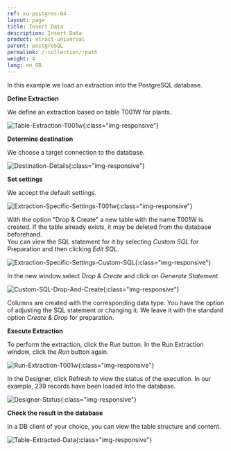 ```yaml
---
ref: xu-postgres-04
layout: page
title: Insert Data
description: Insert Data
product: xtract-universal
parent: postgreSQL
permalink: /:collection/:path
weight: 4
lang: en_GB
---
```


In this example we load an extraction into the PostgreSQL database.

**Define Extraction**<br>

We define an extraction based on table T001W for plants.

![Table-Extraction-T001w](/img/content/xu/postgres_table_t001w.png){:class="img-responsive"}

**Determine destination**<br>

We choose a target connection to the database. 

![Destination-Details](/img/content/xu/postgres_destination_details.png){:class="img-responsive"}

**Set settings**<br>

We accept the default settings.

![Extraction-Specific-Settings-T001w](/img/content/xu/postgres_destination.png){:class="img-responsive"}

With the option "Drop & Create" a new table with the name T001W is created. If the table already exists, it may be deleted from the database beforehand.<br> 
You can view the SQL statement for it by selecting *Custom SQL* for Preparation and then clicking *Edit SQL*.

![Extraction-Specific-Settings-Custom-SQL](/img/content/xu/postgres_custom_sqlt.png){:class="img-responsive"}

In the new window select *Drop & Create* and click on *Generate Statement*. 

![Custom-SQL-Drop-And-Create](/img/content/xu/postgres_destination_sql_statement_drop_and_create.png){:class="img-responsive"}

Columns are created with the corresponding data type. You have the option of adjusting the SQL statement or changing it. We leave it with the standard option *Create & Drop* for preparation.

**Execute Extraction**<br>

To perform the extraction, click the *Run* button. In the Run Extraction window, click the *Run* button again. 

![Run-Extraction-T001w](/img/content/xu/postgres_run_extraction.png){:class="img-responsive"}

In the Designer, click Refresh to view the status of the execution. In our example, 239 records have been loaded into the database.  

![Designer-Status](/img/content/xu/postgres_xu_designer_overview.png){:class="img-responsive"}

**Check the result in the database**<br>

In a DB client of your choice, you can view the table structure and content.

![Table-Extracted-Data](/img/content/xu/dbeaver_client_postgres.png){:class="img-responsive"}





